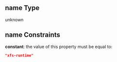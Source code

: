 ## name Type

unknown

## name Constraints

**constant**: the value of this property must be equal to:

```json
"xfs-runtime"
```
